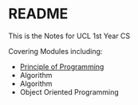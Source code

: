 # README

This is the Notes for UCL 1st Year CS

Covering Modules including:

- [Principle of Programming](/Principle%20of%20Programming/COMP0002.md)
- Algorithm
- Algorithm
- Object Oriented Programming
